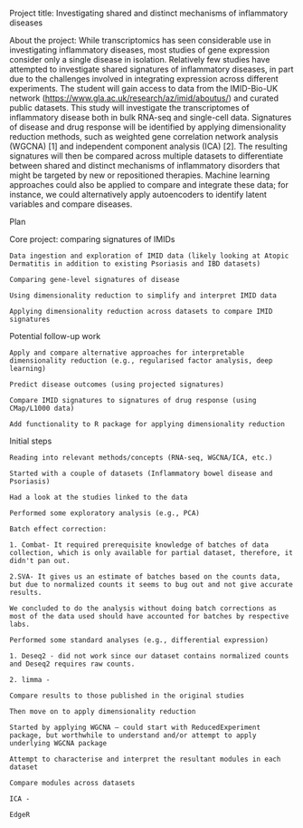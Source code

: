 Project title: Investigating shared and distinct mechanisms of inflammatory diseases 

About the project: While transcriptomics has seen considerable use in investigating inflammatory diseases, most studies of gene expression consider only a single disease in isolation. Relatively few studies have attempted to investigate shared signatures of inflammatory diseases, in part due to the challenges involved in integrating expression across different experiments. The student will gain access to data from the IMID-Bio-UK network (https://www.gla.ac.uk/research/az/imid/aboutus/) and curated public datasets. This study will investigate the transcriptomes of inflammatory disease both in bulk RNA-seq and single-cell data. Signatures of disease and drug response will be identified by applying dimensionality reduction methods, such as weighted gene correlation network analysis (WGCNA) [1] and independent component analysis (ICA) [2]. The resulting signatures will then be compared across multiple datasets to differentiate between shared and distinct mechanisms of inflammatory disorders that might be targeted by new or repositioned therapies. Machine learning approaches could also be applied to compare and integrate these data; for instance, we could alternatively apply autoencoders to identify latent variables and compare diseases.

 

Plan 

Core project: comparing signatures of IMIDs 

    Data ingestion and exploration of IMID data (likely looking at Atopic Dermatitis in addition to existing Psoriasis and IBD datasets) 

    Comparing gene-level signatures of disease 

    Using dimensionality reduction to simplify and interpret IMID data 

    Applying dimensionality reduction across datasets to compare IMID signatures 

Potential follow-up work 

    Apply and compare alternative approaches for interpretable dimensionality reduction (e.g., regularised factor analysis, deep learning) 

    Predict disease outcomes (using projected signatures) 

    Compare IMID signatures to signatures of drug response (using CMap/L1000 data) 

    Add functionality to R package for applying dimensionality reduction 

 

Initial steps 

    Reading into relevant methods/concepts (RNA-seq, WGCNA/ICA, etc.) 

    Started with a couple of datasets (Inflammatory bowel disease and Psoriasis) 

    Had a look at the studies linked to the data 

    Performed some exploratory analysis (e.g., PCA) 

    Batch effect correction:  

    1. Combat- It required prerequisite knowledge of batches of data collection, which is only available for partial dataset, therefore, it didn't pan out. 

    2.SVA- It gives us an estimate of batches based on the counts data, but due to normalized counts it seems to bug out and not give accurate results. 

    We concluded to do the analysis without doing batch corrections as most of the data used should have accounted for batches by respective labs. 

    Performed some standard analyses (e.g., differential expression) 

    1. Deseq2 - did not work since our dataset contains normalized counts and Deseq2 requires raw counts. 

    2. limma -  

    Compare results to those published in the original studies 

    Then move on to apply dimensionality reduction 

    Started by applying WGCNA – could start with ReducedExperiment package, but worthwhile to understand and/or attempt to apply underlying WGCNA package 

    Attempt to characterise and interpret the resultant modules in each dataset 

    Compare modules across datasets 

    ICA - 

    EdgeR  

 

 

